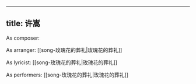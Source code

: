 
---
title: 许嵩
---
As composer: 

As arranger: [[song-玫瑰花的葬礼|玫瑰花的葬礼]]

As lyricist: [[song-玫瑰花的葬礼|玫瑰花的葬礼]]

As performers: [[song-玫瑰花的葬礼|玫瑰花的葬礼]]

